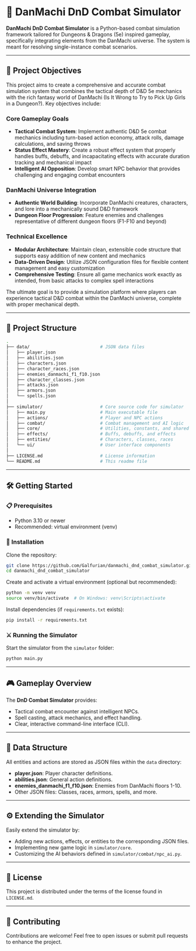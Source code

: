 # 🐉 DanMachi DnD Combat Simulator

**DanMachi DnD Combat Simulator** is a Python-based combat simulation framework tailored for Dungeons & Dragons (5e) inspired gameplay, specifically integrating elements from the DanMachi universe. The system is meant for resolving single-instance combat scenarios.

---

## 🎯 Project Objectives

This project aims to create a comprehensive and accurate combat simulation system that combines the tactical depth of D&D 5e mechanics with the rich fantasy world of DanMachi (Is It Wrong to Try to Pick Up Girls in a Dungeon?). Key objectives include:

### Core Gameplay Goals
- **Tactical Combat System**: Implement authentic D&D 5e combat mechanics including turn-based action economy, attack rolls, damage calculations, and saving throws
- **Status Effect Mastery**: Create a robust effect system that properly handles buffs, debuffs, and incapacitating effects with accurate duration tracking and mechanical impact
- **Intelligent AI Opposition**: Develop smart NPC behavior that provides challenging and engaging combat encounters

### DanMachi Universe Integration
- **Authentic World Building**: Incorporate DanMachi creatures, characters, and lore into a mechanically sound D&D framework
- **Dungeon Floor Progression**: Feature enemies and challenges representative of different dungeon floors (F1-F10 and beyond)

### Technical Excellence
- **Modular Architecture**: Maintain clean, extensible code structure that supports easy addition of new content and mechanics
- **Data-Driven Design**: Utilize JSON configuration files for flexible content management and easy customization
- **Comprehensive Testing**: Ensure all game mechanics work exactly as intended, from basic attacks to complex spell interactions

The ultimate goal is to provide a simulation platform where players can experience tactical D&D combat within the DanMachi universe, complete with proper mechanical depth.

---

## 📂 Project Structure

```bash
.
├── data/                           # JSON data files
│   ├── player.json
│   ├── abilities.json
│   ├── characters.json
│   ├── character_races.json
│   ├── enemies_danmachi_f1_f10.json
│   ├── character_classes.json
│   ├── attacks.json
│   ├── armors.json
│   └── spells.json
│
├── simulator/                      # Core source code for simulator
│   ├── main.py                     # Main executable file
│   ├── actions/                    # Player and NPC actions
│   ├── combat/                     # Combat management and AI logic
│   ├── core/                       # Utilities, constants, and shared content
│   ├── effects/                    # Buffs, debuffs, and effects
│   ├── entities/                   # Characters, classes, races
│   └── ui/                         # User interface components
│
├── LICENSE.md                      # License information
└── README.md                       # This readme file
```

---

## 🛠️ Getting Started

### 📋 Prerequisites

- Python 3.10 or newer
- Recommended: virtual environment (venv)

### 🚀 Installation

Clone the repository:

```bash
git clone https://github.com/Galfurian/danmachi_dnd_combat_simulator.git
cd danmachi_dnd_combat_simulator
```

Create and activate a virtual environment (optional but recommended):

```bash
python -m venv venv
source venv/bin/activate  # On Windows: venv\Scripts\activate
```

Install dependencies (if `requirements.txt` exists):

```bash
pip install -r requirements.txt
```

### ⚔️ Running the Simulator

Start the simulator from the `simulator` folder:

```bash
python main.py
```

---

## 🎮 Gameplay Overview

The **DnD Combat Simulator** provides:

- Tactical combat encounter against intelligent NPCs.
- Spell casting, attack mechanics, and effect handling.
- Clear, interactive command-line interface (CLI).

---

## 📁 Data Structure

All entities and actions are stored as JSON files within the `data` directory:

- **player.json**: Player character definitions.
- **abilities.json**: General action definitions.
- **enemies_danmachi_f1_f10.json**: Enemies from DanMachi floors 1-10.
- Other JSON files: Classes, races, armors, spells, and more.

---

## ⚙️ Extending the Simulator

Easily extend the simulator by:

- Adding new actions, effects, or entities to the corresponding JSON files.
- Implementing new game logic in `simulator/core`.
- Customizing the AI behaviors defined in `simulator/combat/npc_ai.py`.

---

## 📝 License

This project is distributed under the terms of the license found in `LICENSE.md`.

---

## 🤝 Contributing

Contributions are welcome! Feel free to open issues or submit pull requests to enhance the project.
